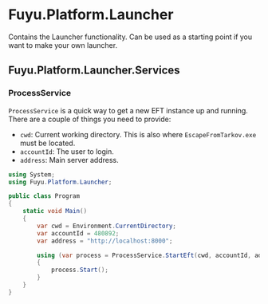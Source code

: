# Fuyu.Platform.Launcher

Contains the Launcher functionality. Can be used as a starting point if you
want to make your own launcher.

## Fuyu.Platform.Launcher.Services

### ProcessService

`ProcessService` is a quick way to get a new EFT instance up and running. There
are a couple of things you need to provide:

- `cwd`: Current working directory. This is also where `EscapeFromTarkov.exe`
  must be located.
- `accountId`: The user to login.
- `address`: Main server address.

```cs
using System;
using Fuyu.Platform.Launcher;

public class Program
{
    static void Main()
    {
        var cwd = Environment.CurrentDirectory;
        var accountId = 480892;
        var address = "http://localhost:8000";

        using (var process = ProcessService.StartEft(cwd, accountId, address))
        {
            process.Start();
        }
    }
}
```
